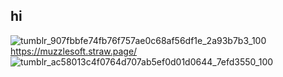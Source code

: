 ## hi

![tumblr_907fbbfe74fb76f757ae0c68af56df1e_2a93b7b3_100](https://github.com/user-attachments/assets/61ccfece-e095-4488-867c-ccce2b7fdae2)
https://muzzlesoft.straw.page/
![tumblr_ac58013c4f0764d707ab5ef0d01d0644_7efd3550_100](https://github.com/user-attachments/assets/092f424a-2511-43af-92ec-abf64a647cf4)
 

<!--
**puppyizm/puppyizm** is a ✨ _special_ ✨ repository because its `README.md` (this file) appears on your GitHub profile.

Here are some ideas to get you started:

- 🔭 I’m currently working on ...
- 🌱 I’m currently learning ...
- 👯 I’m looking to collaborate on ...
- 🤔 I’m looking for help with ...
- 💬 Ask me about ...
- 📫 How to reach me: ...
- 😄 Pronouns: ...
- ⚡ Fun fact: ...
-->

